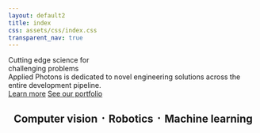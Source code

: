 ```yaml
---
layout: default2
title: index
css: assets/css/index.css
transparent_nav: true
---
```


<div class="banner">
<div id="banner-image"></div>
<div id="banner-text">
	<div class="heading" id="heading-a">Cutting edge science for<br/> challenging problems</div>
	<div class="heading" id="heading-b">Applied Photons is dedicated to novel engineering solutions across the entire development pipeline.</div>
	<a href="about.html" class="button" id="learn">Learn more</a>
	<a href="portfolio.html" class="button" id="portfolio">See our portfolio</a>
</div>
<!-- 
<div class="heading" id="heading1">Computer vision</div>
<div class="heading" id="heading2">Machine learning</div>
<div class="heading" id="heading3">Robotics</div>
 -->
</div>

 <h2 style="text-align: center"> Computer vision &#5867; Robotics &#5867; Machine learning </h2>

